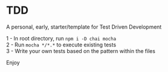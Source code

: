 # TDD

A personal, early, starter/template for Test Driven Development

1 - In root directory, run ```npm i -D chai mocha```\
2 - Run ```mocha */*.*``` to execute existing tests\
3 - Write your own tests based on the pattern within the files

Enjoy
